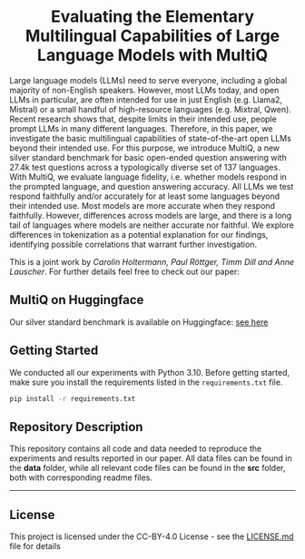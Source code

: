 <h1 align="center">
<span>Evaluating the Elementary Multilingual Capabilities of Large Language Models with MultiQ</span>
</h1>


Large language models (LLMs) need to serve everyone, including a global majority of non-English speakers.
However, most LLMs today, and open LLMs in particular, are often intended for use in just English (e.g. Llama2, Mistral) or a small handful of high-resource languages (e.g. Mixtral, Qwen).
Recent research shows that, despite limits in their intended use, people prompt LLMs in many different languages.
Therefore, in this paper, we investigate the basic multilingual capabilities of state-of-the-art open LLMs beyond their intended use.
For this purpose, we introduce MultiQ, a new silver standard benchmark for basic open-ended question answering with 27.4k test questions across a typologically diverse set of 137 languages.
With MultiQ, we evaluate language fidelity, i.e. whether models respond in the prompted language, and question answering accuracy.
All LLMs we test respond faithfully and/or accurately for at least some languages beyond their intended use.
Most models are more accurate when they respond faithfully.
However, differences across models are large, and there is a long tail of languages where models are neither accurate nor faithful.
We explore differences in tokenization as a potential explanation for our findings, identifying possible correlations that warrant further investigation.

This is a joint work by *Carolin Holtermann, Paul Röttger, Timm Dill and Anne Lauscher*. For further details feel free to check out our paper: 

## MultiQ on Huggingface

Our silver standard benchmark is available on Huggingface: [see here](https://huggingface.co/datasets/caro-holt/MultiQ)

## Getting Started

We conducted all our experiments with Python 3.10. Before getting started, make sure you install the requirements listed in the `requirements.txt` file.

```bash
pip install -r requirements.txt
```

## Repository Description

This repository contains all code and data needed to reproduce the experiments and results reported in our paper. 
All data files can be found in the **data** folder, while all relevant code files can be found in the **src** folder, both with corresponding readme files. 

------------------------



## License

This project is licensed under the CC-BY-4.0 License - see the [LICENSE.md](LICENSE.md) file for details